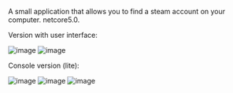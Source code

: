 A small application that allows you to find a steam account on your computer. netcore5.0.

Version with user interface: 

![image](https://user-images.githubusercontent.com/51783247/188251947-d3042e8a-ace0-4bab-8705-844897f8fd71.png)
![image](https://user-images.githubusercontent.com/51783247/188251977-31998f0a-f4a7-4f42-afd1-c4c9f29a3ad1.png)




Console version (lite): 

![image](https://user-images.githubusercontent.com/51783247/188252017-2ec28d0c-5b9d-49cb-96ff-eed7327407c4.png)
![image](https://user-images.githubusercontent.com/51783247/188252020-ab7adee4-5b89-4d20-907d-e09ae29ba744.png)
![image](https://user-images.githubusercontent.com/51783247/188252041-8676913c-b9da-4f8f-96f1-a2c8a13d94a6.png)

